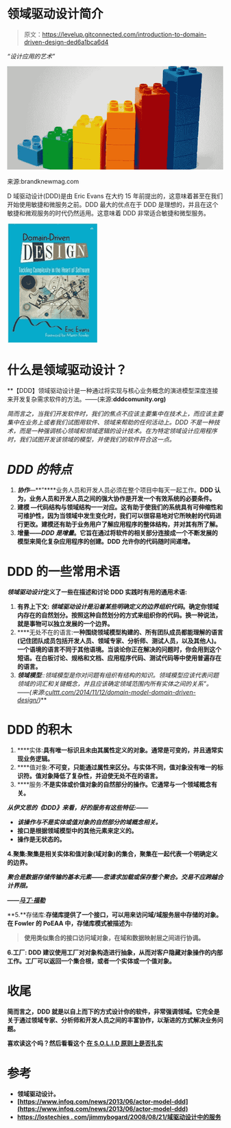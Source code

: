 # 领域驱动设计简介

> 原文：<https://levelup.gitconnected.com/introduction-to-domain-driven-design-ded6a1bca6d4>

*“设计应用的艺术”*

![](img/f948efcf2f871c07f1ea46f3bd16f95f.png)

来源:brandknewmag.com

D 域驱动设计(DDD)是由 Eric Evans 在大约 15 年前提出的，这意味着甚至在我们开始使用敏捷和微服务之前。DDD 最大的优点在于 DDD 是理想的，并且在这个敏捷和微观服务的时代仍然适用。这意味着 DDD 非常适合敏捷和微型服务。

![](img/7f7b7e2c1145b3e21ca0a68d07f63714.png)

# 什么是领域驱动设计？

**【DDD】领域驱动设计是一种通过将实现与核心业务概念的演进模型深度连接来开发复杂需求软件的方法。——(来源:**dddcomunity.org)**

*简而言之，当我们开发软件时，我们的焦点不应该主要集中在技术上，而应该主要集中在业务上或者我们试图用软件、领域来帮助的任何活动上。DDD 不是一种技术，而是一种强调核心领域和领域逻辑的设计技术。在为特定领域设计应用程序时，我们试图开发该领域的模型，并使我们的软件符合这一点。*

# ***DDD 的特点***

1.  ***协作**—***”****业务人员和开发人员必须在整个项目中每天一起工作。**DDD 认为，业务人员和开发人员之间的强大协作是开发一个有效系统的必要条件。**
2.  ****建模** —代码结构与领域结构一一对应。这有助于使我们的系统具有可伸缩性和可维护性，因为当领域中发生变化时，我们可以很容易地对它所映射的代码进行更改。建模还有助于业务用户了解应用程序的整体结构，并对其有所了解。**
3.  ****增量**——*DDD 是增量*。它旨在通过将软件的相关部分连接成一个不断发展的模型来简化复杂应用程序的创建。DDD 允许你的代码随时间递增。**

# ****DDD 的一些常用术语****

***领域驱动设计*定义了一些在描述和讨论 DDD 实践时有用的通用术语:**

1.  ****有界上下文:** *领域驱动设计是沿着某些明确定义的边界组织代码*。确定你领域内存在的自然划分。按照这种自然划分的方式来组织你的代码。换一种说法，就是事物可以独立发展的一个边界。**
2.  ****无处不在的语言:**一种围绕领域模型构建的、所有团队成员都能理解的语言(记住团队成员包括开发人员、领域专家、分析师、测试人员，以及其他人)。一个语境的语言不同于其他语境。当谈论你正在解决的问题时，你会用到这个短语。在白板讨论、规格和文档、应用程序代码、测试代码等中使用普遍存在的语言。**
3.  ****领域模型**::*领域模型是你对问题有组织有结构的知识。领域模型应该代表问题领域的词汇和关键概念，并且应该确定领域范围内所有实体之间的关系”。——(来源:*[culttt.com/2014/11/12/domain-model-domain-driven-design/](https://culttt.com/2014/11/12/domain-model-domain-driven-design/)*)***

# ****DDD 的积木****

1.  ****实体:**具有唯一标识且未由其属性定义的对象。通常是可变的，并且通常实现业务逻辑。**
2.  ****值对象:**不可变，只能通过属性来区分。与实体不同，值对象没有唯一的标识符。值对象降低了复杂性，并迫使无处不在的语言。**
3.  ****服务:**不是实体或价值对象的自然部分的操作。它通常与一个领域概念有关。**

***从伊文思的《DDD》来看，好的服务有这些特征:——***

*   ***该操作与不是实体或值对象的自然部分的域概念相关。***
*   **接口是根据领域模型中的其他元素来定义的。**
*   **操作是无状态的。**

**4.**聚集**:聚集是相关实体和值对象(域对象)的集合，聚集在一起代表一个明确定义的边界。**

***聚合是数据存储传输的基本元素——您请求加载或保存整个聚合。交易不应跨越合计界限。***

***——*[*马丁·福勒*](https://martinfowler.com/bliki/DDD_Aggregate.html)**

**5.**存储库:**存储库提供了一个接口，可以用来访问域/域服务层中存储的对象。在 Fowler 的 PoEAA 中，存储库模式被描述为:**

> **使用类似集合的接口访问域对象，在域和数据映射层之间进行协调。**

**6.**工厂:** DDD 建议使用工厂对对象构造进行抽象，从而对客户隐藏对象操作的内部工作。工厂可以返回一个集合根，或者一个实体或一个值对象。**

# ****收尾****

**简而言之，DDD 就是以自上而下的方式设计你的软件，非常强调领域。它完全是关于通过领域专家、分析师和开发人员之间的丰富协作，以渐进的方式解决业务问题。**

**喜欢读这个吗？然后看看这个 [在 S.O.L.I.D 原则上是否扎实](https://medium.com/@dinukjames/be-solid-on-s-o-l-i-d-principles-3683911257ed)**

# **参考**

*   **领域驱动设计。**
*   **[https://www.infoq.com/news/2013/06/actor-model-ddd](https://www.infoq.com/news/2013/06/actor-model-ddd)**
*   **[https://lostechies . com/jimmybogard/2008/08/21/域驱动设计中的服务](https://lostechies.com/jimmybogard/2008/08/21/services-in-domain-driven-design)**